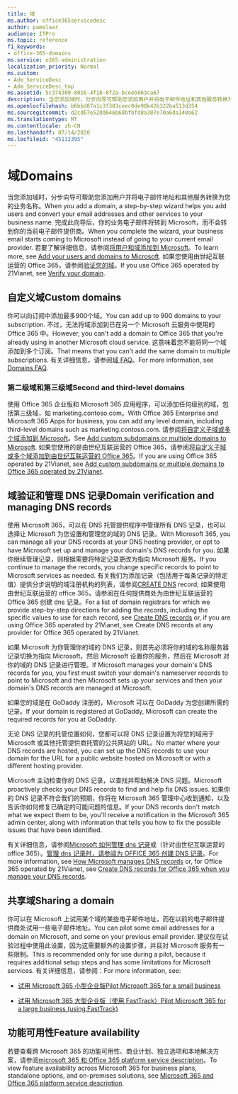 ```yaml
---
title: 域
ms.author: office365servicedesc
author: pamelaar
audience: ITPro
ms.topic: reference
f1_keywords:
- office-365-domains
ms.service: o365-administration
localization_priority: Normal
ms.custom:
- Adm_ServiceDesc
- Adm_ServiceDesc_top
ms.assetid: 5c374309-8016-4f18-8f2a-bceeb863ca67
description: 当您添加域时，分步向导可帮助您添加用户并将电子邮件地址和其他服务转换为您的业务名称。 完成此向导后，你的业务电子邮件将转到 Microsoft，而不会转到你的当前电子邮件提供商。 若要了解详细信息，请参阅将用户和域添加到 Microsoft。 如果您使用由世纪互联运营的 Office 365，请参阅验证您的域。
ms.openlocfilehash: b6bbd87a1c3f303ceec0de90b42b322ba513d354
ms.sourcegitcommit: d2cd67e52dd646b68bfbfd8a387e70a6da140a62
ms.translationtype: MT
ms.contentlocale: zh-CN
ms.lasthandoff: 07/14/2020
ms.locfileid: "45132395"
---
```

# <a name="domains"></a><span data-ttu-id="8b74a-106">域</span><span class="sxs-lookup"><span data-stu-id="8b74a-106">Domains</span></span>

<span data-ttu-id="8b74a-107">当您添加域时，分步向导可帮助您添加用户并将电子邮件地址和其他服务转换为您的业务名称。</span><span class="sxs-lookup"><span data-stu-id="8b74a-107">When you add a domain, a step-by-step wizard helps you add users and convert your email addresses and other services to your business name.</span></span> <span data-ttu-id="8b74a-108">完成此向导后，你的业务电子邮件将转到 Microsoft，而不会转到你的当前电子邮件提供商。</span><span class="sxs-lookup"><span data-stu-id="8b74a-108">When you complete the wizard, your business email starts coming to Microsoft instead of going to your current email provider.</span></span> <span data-ttu-id="8b74a-109">若要了解详细信息，请参阅[将用户和域添加到 Microsoft](https://support.office.com/article/6383f56d-3d09-4dcb-9b41-b5f5a5efd611)。</span><span class="sxs-lookup"><span data-stu-id="8b74a-109">To learn more, see [Add your users and domains to Microsoft](https://support.office.com/article/6383f56d-3d09-4dcb-9b41-b5f5a5efd611).</span></span> <span data-ttu-id="8b74a-110">如果您使用由世纪互联运营的 Office 365，请参阅[验证您的域](https://docs.microsoft.com/office365/admin/setup/add-domain)。</span><span class="sxs-lookup"><span data-stu-id="8b74a-110">If you use Office 365 operated by 21Vianet, see [Verify your domain](https://docs.microsoft.com/office365/admin/setup/add-domain).</span></span>
  
## <a name="custom-domains"></a><span data-ttu-id="8b74a-111">自定义域</span><span class="sxs-lookup"><span data-stu-id="8b74a-111">Custom domains</span></span>

<span data-ttu-id="8b74a-112">你可以向订阅中添加最多900个域。</span><span class="sxs-lookup"><span data-stu-id="8b74a-112">You can add up to 900 domains to your subscription.</span></span> <span data-ttu-id="8b74a-113">不过，无法将域添加到已在另一个 Microsoft 云服务中使用的 Office 365 中。</span><span class="sxs-lookup"><span data-stu-id="8b74a-113">However, you can't add a domain to Office 365 that you're already using in another Microsoft cloud service.</span></span> <span data-ttu-id="8b74a-114">这意味着您不能将同一个域添加到多个订阅。</span><span class="sxs-lookup"><span data-stu-id="8b74a-114">That means that you can't add the same domain to multiple subscriptions.</span></span> <span data-ttu-id="8b74a-115">有关详细信息，请参阅[域 FAQ](https://support.office.com/article/Domains-FAQ-1272bad0-4bd4-4796-8005-67d6fb3afc5a)。</span><span class="sxs-lookup"><span data-stu-id="8b74a-115">For more information, see [Domains FAQ](https://support.office.com/article/Domains-FAQ-1272bad0-4bd4-4796-8005-67d6fb3afc5a).</span></span>
  
### <a name="second-and-third-level-domains"></a><span data-ttu-id="8b74a-116">第二级域和第三级域</span><span class="sxs-lookup"><span data-stu-id="8b74a-116">Second and third-level domains</span></span>

<span data-ttu-id="8b74a-117">使用 Office 365 企业版和 Microsoft 365 应用程序，可以添加任何级别的域，包括第三级域，如 marketing.contoso.com。</span><span class="sxs-lookup"><span data-stu-id="8b74a-117">With Office 365 Enterprise and Microsoft 365 Apps for business, you can add any level domain, including third-level domains such as marketing.contoso.com.</span></span> <span data-ttu-id="8b74a-118">请参阅[将自定义子域或多个域添加到 Microsoft](https://docs.microsoft.com/office365/admin/setup/domains-faq)。</span><span class="sxs-lookup"><span data-stu-id="8b74a-118">See [Add custom subdomains or multiple domains to Microsoft](https://docs.microsoft.com/office365/admin/setup/domains-faq).</span></span> <span data-ttu-id="8b74a-119">如果您使用的是由世纪互联运营的 Office 365，请参阅[将自定义子域或多个域添加到由世纪互联运营的 Office 365](https://docs.microsoft.com/office365/admin/setup/domains-faq)。</span><span class="sxs-lookup"><span data-stu-id="8b74a-119">If you are using Office 365 operated by 21Vianet, see [Add custom subdomains or multiple domains to Office 365 operated by 21Vianet](https://docs.microsoft.com/office365/admin/setup/domains-faq).</span></span>
  
## <a name="domain-verification-and-managing-dns-records"></a><span data-ttu-id="8b74a-120">域验证和管理 DNS 记录</span><span class="sxs-lookup"><span data-stu-id="8b74a-120">Domain verification and managing DNS records</span></span>

<span data-ttu-id="8b74a-121">使用 Microsoft 365，可以在 DNS 托管提供程序中管理所有 DNS 记录，也可以选择让 Microsoft 为您设置和管理您的域的 DNS 记录。</span><span class="sxs-lookup"><span data-stu-id="8b74a-121">With Microsoft 365, you can manage all your DNS records at your DNS hosting provider, or opt to have Microsoft set up and manage your domain's DNS records for you.</span></span> <span data-ttu-id="8b74a-122">如果你继续管理记录，则根据需要将特定记录更改为指向 Microsoft 服务。</span><span class="sxs-lookup"><span data-stu-id="8b74a-122">If you continue to manage the records, you change specific records to point to Microsoft services as needed.</span></span> <span data-ttu-id="8b74a-123">有关我们为添加记录（包括用于每条记录的特定值）提供分步说明的域注册机构的列表，请参阅[CREATE DNS](https://docs.microsoft.com/office365/admin/get-help-with-domains/create-dns-records-at-any-dns-hosting-provider) record; 如果使用由世纪互联运营的 office 365，请参阅在任何提供商处为由世纪互联运营的 Office 365 创建 dns 记录。</span><span class="sxs-lookup"><span data-stu-id="8b74a-123">For a list of domain registrars for which we provide step-by-step directions for adding the records, including the specific values to use for each record, see [Create DNS records](https://docs.microsoft.com/office365/admin/get-help-with-domains/create-dns-records-at-any-dns-hosting-provider) or, if you are using Office 365 operated by 21Vianet, see Create DNS records at any provider for Office 365 operated by 21Vianet.</span></span> 
  
<span data-ttu-id="8b74a-124">如果 Microsoft 为你管理你的域的 DNS 记录，则首先必须将你的域的名称服务器记录切换为指向 Microsoft，然后 Microsoft 设置你的服务，然后在 Microsoft 对你的域的 DNS 记录进行管理。</span><span class="sxs-lookup"><span data-stu-id="8b74a-124">If Microsoft manages your domain's DNS records for you, you first must switch your domain's nameserver records to point to Microsoft and then Microsoft sets up your services and then your domain's DNS records are managed at Microsoft.</span></span>
  
<span data-ttu-id="8b74a-125">如果您的域是在 GoDaddy 注册的，Microsoft 可以在 GoDaddy 为您创建所需的记录。</span><span class="sxs-lookup"><span data-stu-id="8b74a-125">If your domain is registered at GoDaddy, Microsoft can create the required records for you at GoDaddy.</span></span> 
  
<span data-ttu-id="8b74a-126">无论 DNS 记录的托管位置如何，您都可以将 DNS 记录设置为将您的域用于 Microsoft 或其他托管提供商托管的公共网站的 URL。</span><span class="sxs-lookup"><span data-stu-id="8b74a-126">No matter where your DNS records are hosted, you can set up the DNS records to use your domain for the URL for a public website hosted on Microsoft or with a different hosting provider.</span></span> 
  
<span data-ttu-id="8b74a-127">Microsoft 主动检查你的 DNS 记录，以查找并帮助解决 DNS 问题。</span><span class="sxs-lookup"><span data-stu-id="8b74a-127">Microsoft proactively checks your DNS records to find and help fix DNS issues.</span></span> <span data-ttu-id="8b74a-128">如果你的 DNS 记录不符合我们的预期，你将在 Microsoft 365 管理中心收到通知，以及告诉你如何修复已确定的可能问题的信息。</span><span class="sxs-lookup"><span data-stu-id="8b74a-128">If your DNS records don't match what we expect them to be, you'll receive a notification in the Microsoft 365 admin center, along with information that tells you how to fix the possible issues that have been identified.</span></span>
  
<span data-ttu-id="8b74a-129">有关详细信息，请参阅[Microsoft 如何管理 dns 记录](https://docs.microsoft.com/office365/admin/setup/domains-faq)或（针对由世纪互联运营的 office 365）。[管理 dns 记录时，请参阅为 OFFICE 365 创建 DNS 记录](https://docs.microsoft.com/office365/admin/services-in-china/create-dns-records-when-you-manage-your-dns-records)。</span><span class="sxs-lookup"><span data-stu-id="8b74a-129">For more information, see [How Microsoft manages DNS records](https://docs.microsoft.com/office365/admin/setup/domains-faq) or, for Office 365 operated by 21Vianet, see [Create DNS records for Office 365 when you manage your DNS records](https://docs.microsoft.com/office365/admin/services-in-china/create-dns-records-when-you-manage-your-dns-records).</span></span>
  
## <a name="sharing-a-domain"></a><span data-ttu-id="8b74a-130">共享域</span><span class="sxs-lookup"><span data-stu-id="8b74a-130">Sharing a domain</span></span>

<span data-ttu-id="8b74a-131">你可以在 Microsoft 上试用某个域的某些电子邮件地址，而在以前的电子邮件提供商处试用一些电子邮件地址。</span><span class="sxs-lookup"><span data-stu-id="8b74a-131">You can pilot some email addresses for a domain on Microsoft, and some on your previous email provider.</span></span> <span data-ttu-id="8b74a-132">建议仅在试验过程中使用此设置，因为这需要额外的设置步骤，并且对 Microsoft 服务有一些限制。</span><span class="sxs-lookup"><span data-stu-id="8b74a-132">This is recommended only for use during a pilot, because it requires additional setup steps and has some limitations for Microsoft services.</span></span> <span data-ttu-id="8b74a-133">有关详细信息，请参阅：</span><span class="sxs-lookup"><span data-stu-id="8b74a-133">For more information, see:</span></span>
  
- [<span data-ttu-id="8b74a-134">试用 Microsoft 365 小型企业版</span><span class="sxs-lookup"><span data-stu-id="8b74a-134">Pilot Microsoft 365 for a small business</span></span>](https://support.office.com/article/39cee536-6a03-40cf-b9c1-f301bb6001d7)
    
- [<span data-ttu-id="8b74a-135">试用 Microsoft 365 大型企业版（使用 FastTrack）</span><span class="sxs-lookup"><span data-stu-id="8b74a-135">Pilot Microsoft 365 for a large business (using FastTrack)</span></span>](https://fasttrack.office.com/onboard)
    
## <a name="feature-availability"></a><span data-ttu-id="8b74a-136">功能可用性</span><span class="sxs-lookup"><span data-stu-id="8b74a-136">Feature availability</span></span>

<span data-ttu-id="8b74a-137">若要查看跨 Microsoft 365 的功能可用性、商业计划、独立选项和本地解决方案，请参阅[microsoft 365 和 Office 365 platform service description](office-365-platform-service-description.md)。</span><span class="sxs-lookup"><span data-stu-id="8b74a-137">To view feature availability across Microsoft 365 for business plans, standalone options, and on-premises solutions, see [Microsoft 365 and Office 365 platform service description](office-365-platform-service-description.md).</span></span>
  

